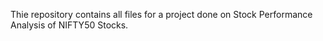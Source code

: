 Thie repository contains all files for a project done on Stock Performance Analysis of NIFTY50 Stocks.
